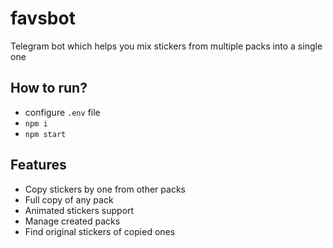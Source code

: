 # favsbot

Telegram bot which helps you mix stickers from multiple packs into a single one

## How to run?

- configure `.env` file
- `npm i`
- `npm start`

## Features

- Copy stickers by one from other packs
- Full copy of any pack
- Animated stickers support
- Manage created packs
- Find original stickers of copied ones
